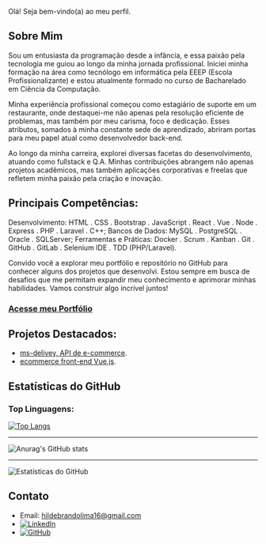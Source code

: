 Olá! Seja bem-vindo(a) ao meu perfil.

## Sobre Mim
Sou um entusiasta da programação desde a infância, e essa paixão pela tecnologia me guiou ao longo da minha jornada profissional. Iniciei minha formação na área como tecnólogo em informática pela EEEP (Escola Profissionalizante) e estou atualmente formado no curso de Bacharelado em Ciência da Computação.

Minha experiência profissional começou como estagiário de suporte em um restaurante, onde destaquei-me não apenas pela resolução eficiente de problemas, mas também por meu carisma, foco e dedicação. Esses atributos, somados à minha constante sede de aprendizado, abriram portas para meu papel atual como desenvolvedor back-end.

Ao longo da minha carreira, explorei diversas facetas do desenvolvimento, atuando como fullstack e Q.A. Minhas contribuições abrangem não apenas projetos acadêmicos, mas também aplicações corporativas e freelas que refletem minha paixão pela criação e inovação.

## Principais Competências:

Desenvolvimento: HTML . CSS . Bootstrap . JavaScript . React . Vue . Node . Express . PHP . Laravel . C++;
Bancos de Dados: MySQL . PostgreSQL . Oracle . SQLServer;
Ferramentas e Práticas: Docker . Scrum . Kanban . Git . GitHub . GitLab . Selenium IDE . TDD (PHP/Laravel).

Convido você a explorar meu portfólio e repositório no GitHub para conhecer alguns dos projetos que desenvolvi. Estou sempre em busca de desafios que me permitam expandir meu conhecimento e aprimorar minhas habilidades. Vamos construir algo incrível juntos!

### [Acesse meu Portfólio](https://hildebrandolima.github.io/)

## Projetos Destacados:
- [ms-delivey, API de e-commerce](https://github.com/HildebrandoLima/ms-delivey).
- [ecommerce front-end Vue.js](https://github.com/HildebrandoLima/ecommerce).

## Estatísticas do GitHub

### Top Linguagens:

[![Top Langs](https://github-readme-stats.vercel.app/api/top-langs/?username=HildebrandoLima&layout=compact)](https://github.com/HildebrandoLima/github-readme-stats)

<hr />

![Anurag's GitHub stats](https://github-readme-stats.vercel.app/api?username=HildebrandoLima&show_icons=true&theme=radical)

<hr />

![Estatísticas do GitHub](https://github-readme-stats.vercel.app/api?username=HildebrandoLima&show_icons=true&theme=dark)

## Contato
- Email: hildebrandolima16@gmail.com
- [![LinkedIn]([icons/linkedin-icon.png](https://www.google.com/url?sa=i&url=https%3A%2F%2Fwww.sincovaga.com.br%2Flinkedin-icon-png-images-free-photos-png-stickers-wallpapers-ss-22609073&psig=AOvVaw1BIhQEFk-r1BzSqrF8vsA_&ust=1716984290190000&source=images&cd=vfe&opi=89978449&ved=0CBAQjRxqFwoTCLjD-I-nsIYDFQAAAAAdAAAAABAE))](https://www.linkedin.com/in/hildebrando-lima-664bb1130/)
- [![GitHub]([icons/github-icon.png](https://www.google.com/url?sa=i&url=https%3A%2F%2Fwww.pngegg.com%2Fen%2Fsearch%3Fq%3Dgithub%2BLogo&psig=AOvVaw37sIb0dntbUcrq0g9u--1S&ust=1716984295093000&source=images&cd=vfe&opi=89978449&ved=0CBAQjRxqFwoTCJjYz4mnsIYDFQAAAAAdAAAAABAJ))](https://github.com/HildebrandoLima)
